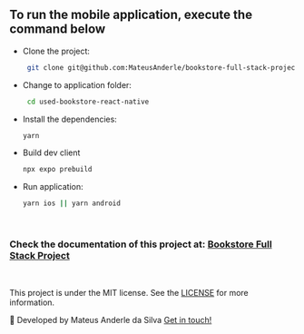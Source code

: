 ## To run the mobile application, execute the command below

- Clone the project:
  ```bash
   git clone git@github.com:MateusAnderle/bookstore-full-stack-project.git
  ```

- Change to application folder:
  ```bash
   cd used-bookstore-react-native 
  ```

- Install the dependencies:

  ```bash
  yarn
  ```

- Build dev client

  ```bash
  npx expo prebuild
  ```

- Run application:

  ```bash
  yarn ios || yarn android
  ```
&nbsp;

### Check the documentation of this project at: [Bookstore Full Stack Project](https://github.com/MateusAnderle/bookstore-full-stack-project)

&nbsp;

This project is under the MIT license. See the [LICENSE](https://github.com/MateusAnderle/bookstore-full-stack-project/blob/main/used-bookstore-react-native/LICENSE) for more information.

:rocket: Developed by Mateus Anderle da Silva [Get in touch!](https://www.linkedin.com/in/mateus-anderle-da-silva/)
